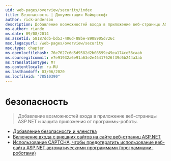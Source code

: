 ```yaml
---
uid: web-pages/overview/security/index
title: Безопасность | Документация Майкрософт
author: rick-anderson
description: Добавление возможностей входа в приложение веб-страницы ASP.NET и защита приложения от программы-роботы.
ms.author: riande
ms.date: 09/08/2014
ms.assetid: 58187ddb-bd53-406d-88be-8908905d726c
msc.legacyurl: /web-pages/overview/security
msc.type: chapter
ms.openlocfilehash: 76e7627c6d5d9582d2b08599e49ea174ce56caab
ms.sourcegitcommit: e7e91932a6e91a63e2e46417626f39d6b244a3ab
ms.translationtype: MT
ms.contentlocale: ru-RU
ms.lasthandoff: 03/06/2020
ms.locfileid: "78510390"
---
```

# <a name="security"></a>безопасность

> Добавление возможностей входа в приложение веб-страницы ASP.NET и защита приложения от программы-роботы.

- [Добавление безопасности и членства](16-adding-security-and-membership.md)
- [Включение входа с внешних сайтов на сайте веб-страниц ASP.NET](enabling-login-from-external-sites-in-an-aspnet-web-pages-site.md)
- [Использование CAPTCHA, чтобы предотвратить использование веб-сайта ASP.NET автоматическими программами (программами-роботами)](using-a-catpcha-to-prevent-automated-programs-bots-from-using-your-aspnet-web-site.md)
